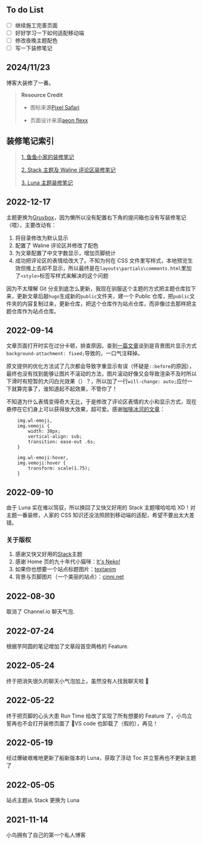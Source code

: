 ## To do List

- [ ] 继续施工完善页面
- [ ] 好好学习一下如何适配移动端
- [ ] 修改夜晚主题配色
- [ ] 写一下装修笔记

## 2024/11/23

博客大装修了一番。

> **Resource Credit**
> 
> - 图标来源[Pixel Safari](https://pixelsafari.neocities.org/favicon/)
> 
> - 页面设计来源[aeon flexx](https://codepen.io/aeon-flexx-dead-girl/pen/RwXmbdQ)

## 装修笔记索引

> [1. 鱼鱼小家的装修笔记](/posts/archiveandlink/)
>
> [2. Stack 主题及 Waline 评论区装修笔记](/posts/decoration/)
>
> [3. Luna 主题装修笔记](/posts/hugo-luna/)


## 2022-12-17

主题更换为[Gruvbox](https://github.com/schnerring/hugo-theme-gruvbox)，因为懒所以没有配置右下角的提问箱也没有写装修笔记（喂），主要改动有：

1. 将目录修改为默认显示
2. 配置了 Waline 评论区并修改了配色
3. 为文章配置了中文字数显示，增加页脚统计
4. 成功把评论区的表情给改大了。不知为何在 CSS 文件里写样式，本地预览生效但推上去却不显示，所以最终是在`layouts\partials\comments.html`里加了`<style>`标签写样式来解决的这个问题

因为不太理解 Git 分支到底怎么更新，我现在驯服这个主题的方式把主题仓库拉下来，更新文章后敲`hugo`生成新的`public`文件夹，建一个 Public 仓库，把`public`文件夹的内容复制过来，更新仓库，把这个仓库作为站点仓库，而非像过去那样把主题仓库作为站点仓库。

## 2022-09-14

文章页面打开时实在过分卡顿，排查原因，查到[一篇文章](https://segmentfault.com/a/1190000002970056)谈到是背景图片显示方式`background-attachment: fixed;`导致的，一口气注释掉。

原文提供的优化方法试了几次都会导致字重显示有误（怀疑是`::before`的原因），最终也没有找到能够让图片不滚动的方法，图片滚动好像又会导致渲染不及时所以下滑时有短暂的大闪白光效果（）？，所以加了一行`will-change: auto;`应付一下就算完事了，谁知道起不起效果，不管你了！

不知道为什么表情变得奇大无比，于是修改了评论区表情的大小和显示方式，现在悬停在它们身上可以获得放大效果，超可爱。感谢[咖啡冰河的文章](https://blog.mysto.cyou/posts/211028-blognewtheme/)：

```
    img.wl-emoji,
    img.vemoji {
        width: 38px;
        vertical-align: sub;
        transition: ease-out .6s;
    }

    img.wl-emoji:hover,
    img.vemoji:hover {
        transform: scale(1.75);
    }
```

## 2022-09-10

由于 Luna 实在难以驾驭，所以换回了又快又好用的 Stack 主题噗哈哈哈 XD！对主题一番装修，人家的 CSS 知识还没法照顾到移动端的适配，希望不要出太大差错。

### 关于版权

1. 感谢又快又好用的[Stack](https://github.com/CaiJimmy/hugo-theme-stack)主题
2. 感谢 Home 页的九十年代小猫咪：[It's Neko!](https://webneko.net/?white)
3. 如果你也想要一个站点标题图片：[textanim](https://textanim.com/)
4. 背景与页脚图片（一个美丽的站点）：[cinni.net](https://cinni.net/web.html#blinkies)

## 2022-08-30

取消了 Channel.io 聊天气泡.

## 2022-07-24

根据芋阿圆的笔记增加了文章段首空两格的 Feature.

## 2022-05-24

终于把消失很久的聊天小气泡加上，虽然没有人找我聊天啦 💬

## 2022-05-22

终于把页脚的心头大患 Run Time 给改了实现了所有想要的 Feature 了，小鸟立誓再也不会打开装修页面了 😤VS code 也卸载了（假的），再见！

## 2022-05-19

经过爆破艰难地更新了船新版本的 Luna，获取了浮动 Toc 并立誓再也不更新主题了

## 2022-05-05

站点主题从 Stack 更换为 Luna

## 2021-11-14

小鸟拥有了自己的第一个私人博客
